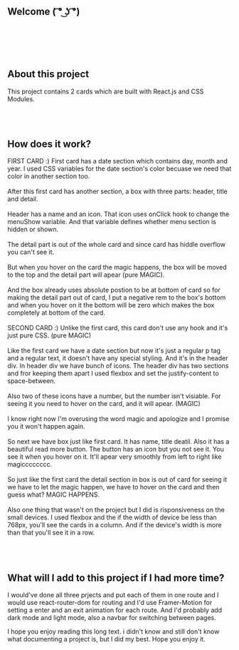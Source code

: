 ## Welcome  ( ͡° ͜ʖ ͡°)
<br>
<br>
<br>
<br>

## About this project
This project contains 2 cards which are built with React.js and CSS Modules.
<br>
<br>
<br>
<br>

## How does it work?
FIRST CARD :)
First card has a date section which contains day, month and year. I used CSS variables for the date section's color becuase we need that color in another section too.
<br>
<br>
After this first card has another section, a box with three parts: header, title and detail.
<br>
<br>
Header has a name and an icon. That icon uses onClick hook to change the menuShow variable. And that variable defines whether menu section is hidden or shown.
<br>
<br>
The detail part is out of the whole card and since card has hiddle overflow you can't see it.
<br>
<br>
But when you hover on the card the magic happens, the box will be moved to the top and the detail part will apear (pure MAGIC).
<br>
<br>
And the box already uses absolute postion to be at bottom of card so for making the detail part out of card, I put a negative rem to the box's bottom and when you hover on it the bottom will be zero which makes the box completely at bottom of the card.
<br>
<br>
SECOND CARD :)
Unlike the first card, this card don't use any hook and it's just pure CSS. (pure MAGIC)
<br>
<br>
Like the first card we have a date section but now it's just a regular p tag and a regular text, it doesn't have any special styling. And it's in the header div. In header div we have bunch of icons. The header div has two sections and fror keeping them apart I used flexbox and set the justify-content to space-between.
<br>
<br>
Also two of these icons have a number, but the number isn't visiable. For seeing it you need to hover on the card, and it will apear. (MAGIC)
<br>
<br>
I know right now I'm overusing the word magic and apologize and I promise you it won't happen again.
<br>
<br>
So next we have box just like first card. It has name, title deatil. Also it has a beautiful read more button. The button has an icon but you not see it. You see it when you hover on it. It'll apear very smoothly from left to right like magicccccccc.
<br>
<br>
So just like the first card the detail section in box is out of card for seeing it we have to let the magic happen, we have to hover on the card and then guess what? MAGIC HAPPENS.
<br>
<br>
Also one thing that wasn't on the project but I did is risponsiveness on the small devices. I used flexbox and the if the width of device be less than 768px, you'll see the cards in a column. And if the device's width is more than that you'll see it in a row.
<br>
<br>
<br>
<br>

## What will I add to this project if I had more time?
I would've done all three prjects and put each of them in one route and I would use react-router-dom for routing and I'd use Framer-Motion for setting a enter and an exit animation for each route. And I'd probably add dark mode and light mode, also a navbar for switching between pages.

I hope you enjoy reading this long text. i didn't know and still don't know what documenting a project is, but I did my best.
Hope you enjoy it.